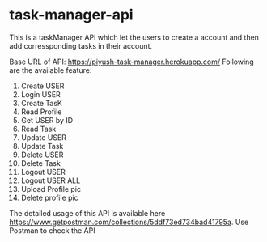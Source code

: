 # task-manager-api

This is a taskManager API which let the users to create a account and then add corressponding tasks in their account.

Base URL of API: https://piyush-task-manager.herokuapp.com/
Following are the available feature:
1. Create USER
2. Login USER
3. Create TasK
4. Read Profile
5. Get USER by ID
6. Read Task
7. Update USER
8. Update Task
9. Delete USER
10. Delete Task
11. Logout USER
12. Logout USER ALL
13. Upload Profile pic
13. Delete profile pic

The detailed usage of this API is available here https://www.getpostman.com/collections/5ddf73ed734bad41795a.
Use Postman to check the API
